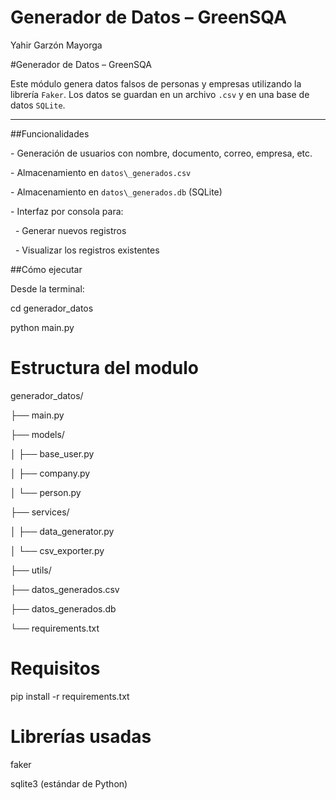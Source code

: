 # Generador de Datos – GreenSQA

Yahir Garzón Mayorga



\#Generador de Datos – GreenSQA



Este módulo genera datos falsos de personas y empresas utilizando la librería `Faker`. Los datos se guardan en un archivo `.csv` y en una base de datos `SQLite`.



---



\##Funcionalidades



\- Generación de usuarios con nombre, documento, correo, empresa, etc.

\- Almacenamiento en `datos\_generados.csv`

\- Almacenamiento en `datos\_generados.db` (SQLite)

\- Interfaz por consola para:

&nbsp; - Generar nuevos registros

&nbsp; - Visualizar los registros existentes





\##Cómo ejecutar



Desde la terminal:



cd generador\_datos

python main.py



# Estructura del modulo



generador\_datos/

├── main.py

├── models/

│   ├── base\_user.py

│   ├── company.py

│   └── person.py

├── services/

│   ├── data\_generator.py

│   └── csv\_exporter.py

├── utils/

├── datos\_generados.csv

├── datos\_generados.db

└── requirements.txt



# Requisitos



pip install -r requirements.txt



# Librerías usadas



faker

sqlite3 (estándar de Python)







